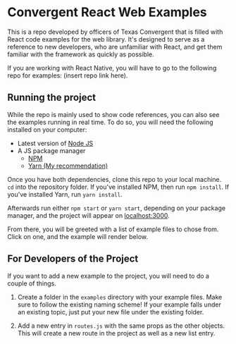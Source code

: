 # Convergent React Web Examples

This is a repo developed by officers of Texas Convergent that is filled with React code examples for the web library. It's designed to serve as a reference to new developers, who are unfamiliar with React, and get them familiar with the framework as quickly as possible. 

If you are working with React Native, you will have to go to the following repo for examples: (insert repo link here).

## Running the project

While the repo is mainly used to show code references, you can also see the examples running in real time. To do so, you will need the following installed on your computer:

* Latest version of [Node JS](https://nodejs.org/en/download/)
* A JS package manager
    * [NPM](https://docs.npmjs.com/downloading-and-installing-node-js-and-npm)
    * [Yarn (My recommendation)](https://classic.yarnpkg.com/en/docs/install/#windows-stable)

Once you have both dependencies, clone this repo to your local machine. `cd` into the repository folder. If you've installed NPM, then run `npm install`. If you've installed Yarn, run `yarn install`.

Afterwards run either `npm start` or `yarn start`, depending on your package manager, and the project will appear on [localhost:3000](http://localhost:3000). 

From there, you will be greeted with a list of example files to chose from. Click on one, and the example will render below.

## For Developers of the Project

If you want to add a new example to the project, you will need to do a couple of things. 
1. Create a folder in the `examples` directory with your example files. Make sure to follow the existing naming scheme! If your example falls under an existing topic, just put your new file under the existing folder.
 
2. Add a new entry in `routes.js` with the same props as the other objects. This will create a new route in the project as well as a new list entry.